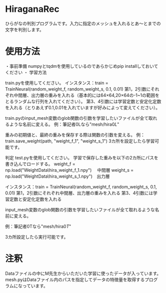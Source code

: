 # HiraganaRec
ひらがなの判別プログラムです。入力に指定のメッシュを入れるとあ～とまでの文字を判別します。

# 使用方法
・事前準備
numpyとtqdmを使用しているのであらかじめpip installしておいてください
・
学習方法

train.pyを使用してください。
インスタンス：train = TrainNeural(random_weight_f, random_weight_s, 0.1, 0.01)
第1，2引数にそれぞれ中間層、出力層の重みを入れる（基本的には64×64,20×64の-1~1の範囲をとるランダムな行列を入れてください）。
第3、4引数には学習定数と安定化定数を入れる（とりあえず0.1,0.01を入れていますが好みによって変えてください）。

train.pyのinput_mesh変数のglob関数の引数を学習したいファイルが全て取れるような名前に変える。
例：筆記者0Lなら"mesh/hira0*L*"

重みの初期値と、最終の重みを保存する際は関数の引数を変える。
例：train.save_weight(path, "weight_f_1", "weight_s_1")
3カ所を設定したら学習可能です。

判定
test.pyを使用してください。
学習で保存した重みを以下の2カ所にパスを書き込んでロードする。
weight_f = np.load("WeightData\hira_weight_f_1.npy") 　中間層
weight_s = np.load("WeightData\hira_weight_s_1.npy")　出力層

インスタンス：train = TrainNeural(random_weight_f, random_weight_s, 0.1, 0.01)
第1，2引数にそれぞれ中間層、出力層の重みを入れる
第3、4引数には学習定数と安定化定数を入れる

input_mesh変数のglob関数の引数を学習したいファイルが全て取れるような名前に変える。

例：筆記者0Tなら"mesh/hira0*T*"

3カ所設定したら実行可能です。

# 注釈
Dataファイルの中にM先生からいただいた学習に使ったデータが入っています。
mesh.pyはDataファイル内のパスを指定してデータの特徴量を取得するプログラムになっています。
